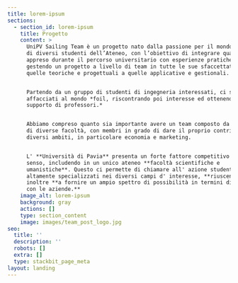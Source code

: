 ```yaml
---
title: lorem-ipsum
sections:
  - section_id: lorem-ipsum
    title: Progetto
    content: >
      UniPV Sailing Team è un progetto nato dalla passione per il mondo velico
      di diversi studenti dell’Ateneo, con l’obiettivo di integrare quanto
      appreso durante il percorso universitario con esperienze pratiche,
      gestendo un progetto a livello di team in tutte le sue sfaccettature, da
      quelle teoriche e progettuali a quelle applicative e gestionali.


      Partendo da un gruppo di studenti di ingegneria interessati, ci siamo
      affacciati al mondo *foil, riscontrando poi interesse ed ottenendo il
      supporto di professori.*


      Abbiamo compreso quanto sia importante avere un team composto da studenti
      di diverse facoltà, con membri in grado di dare il proprio contributo in
      diversi ambiti, in particolare economia e marketing.


      L' **Università di Pavia** presenta un forte fattore competitivo in tal
      senso, includendo in un unico ateneo **facoltà scientifiche e
      umanistiche**. Questo ci permette di chiamare all' azione studenti
      altamente specializzati nei diversi campi d' interesse, **riuscendo**
      inoltre **a fornire un ampio spettro di possibilità in termini di rapporti
      con le aziende.**
    image_alt: lorem-ipsum
    background: gray
    actions: []
    type: section_content
    image: images/team_post_logo.jpg
seo:
  title: ''
  description: ''
  robots: []
  extra: []
  type: stackbit_page_meta
layout: landing
---
```

